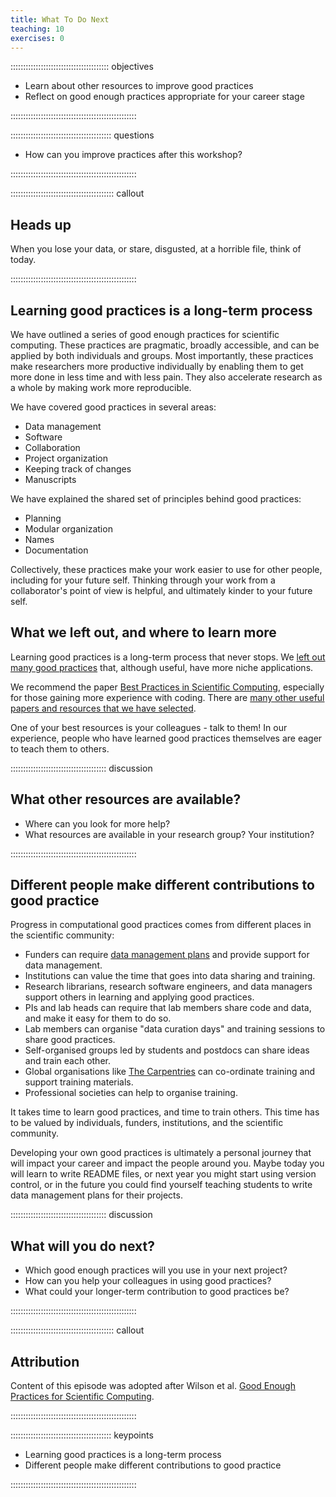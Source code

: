 ```yaml
---
title: What To Do Next
teaching: 10
exercises: 0
---
```


::::::::::::::::::::::::::::::::::::::: objectives

- Learn about other resources to improve good practices
- Reflect on good enough practices appropriate for your career stage

::::::::::::::::::::::::::::::::::::::::::::::::::

:::::::::::::::::::::::::::::::::::::::: questions

- How can you improve practices after this workshop?

::::::::::::::::::::::::::::::::::::::::::::::::::

:::::::::::::::::::::::::::::::::::::::::  callout

## Heads up

When you lose your data, or stare, disgusted, at a horrible file, think of today.

::::::::::::::::::::::::::::::::::::::::::::::::::

## Learning good practices is a long-term process

We have outlined a series of good enough practices for scientific computing.
These practices are pragmatic, broadly accessible, and can be applied by both individuals and groups.
Most importantly, these practices make researchers more productive individually by enabling them to get more done in less time and with less pain.
They also accelerate research as a whole by making work more reproducible.

We have covered good practices in several areas:

- Data management
- Software
- Collaboration
- Project organization
- Keeping track of changes
- Manuscripts

We have explained the shared set of principles behind good practices:

- Planning
- Modular organization
- Names
- Documentation

Collectively, these practices make your work easier to use for other people, including for your future self.
Thinking through your work from a collaborator's point of view is helpful, and ultimately kinder to your future self.

## What we left out, and where to learn more

Learning good practices is a long-term process that never stops.
We [left out many good practices](../instructors/what-we-left-out.md) that, although useful,
have more niche applications.

We recommend the paper [Best Practices in Scientific Computing](https://doi.org/10.1371/journal.pbio.1001745),
especially for those gaining more experience with coding.
There are [many other useful papers and resources that we have selected](../instructors/resources.md).

One of your best resources is your colleagues - talk to them!
In our experience, people who have learned good practices themselves are eager to teach them to others.

::::::::::::::::::::::::::::::::::::::  discussion

## What other resources are available?

- Where can you look for more help?
- What resources are available in your research group? Your institution?

::::::::::::::::::::::::::::::::::::::::::::::::::

## Different people make different contributions to good practice

Progress in computational good practices comes from different places in the scientific community:

- Funders can require [data management plans](https://www.dcc.ac.uk/resources/data-management-plans) and provide support for data management.
- Institutions can value the time that goes into data sharing and training.
- Research librarians, research software engineers, and data managers support others in learning and applying good practices.
- PIs and lab heads can require that lab members share code and data, and make it easy for them to do so.
- Lab members can organise "data curation days" and training sessions to share good practices.
- Self-organised groups led by students and postdocs can share ideas and train each other.
- Global organisations like [The Carpentries](https://carpentries.org) can co-ordinate training and support training materials.
- Professional societies can help to organise training.

It takes time to learn good practices, and time to train others.
This time has to be valued by individuals, funders, institutions, and the scientific community.

Developing your own good practices is ultimately a personal journey that will impact your career and impact the people around you.
Maybe today you will learn to write README files, or next year you might start using version control, or in the future you could find yourself teaching students to write data management plans for their projects.

::::::::::::::::::::::::::::::::::::::  discussion

## What will you do next?

- Which good enough practices will you use in your next project?
- How can you help your colleagues in using good practices?
- What could your longer-term contribution to good practices be?

::::::::::::::::::::::::::::::::::::::::::::::::::

:::::::::::::::::::::::::::::::::::::::::  callout

## Attribution

Content of this episode was adopted after Wilson et al.
[Good Enough Practices for Scientific Computing](https://github.com/swcarpentry/good-enough-practices-in-scientific-computing).


::::::::::::::::::::::::::::::::::::::::::::::::::



:::::::::::::::::::::::::::::::::::::::: keypoints

- Learning good practices is a long-term process
- Different people make different contributions to good practice

::::::::::::::::::::::::::::::::::::::::::::::::::


